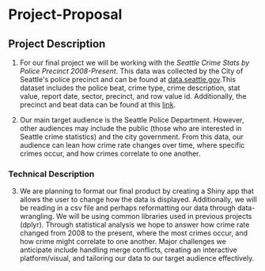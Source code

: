 # Project-Proposal

## Project Description
1. For our final project we will be working with the *Seattle Crime Stats by Police Precinct 2008-Present*. This data was collected by the City of Seattle's police precinct and can be found at [data.seattle.gov](https://data.seattle.gov/Public-Safety/Seattle-Crime-Stats-by-Police-Precinct-2008-Presen/3xqu-vnum).This dataset includes the police beat, crime type, crime description, stat value, report date, sector, precinct, and row value id. Additionally, the precinct and beat data can be found at this [link](http://data.seattle.gov/Government/Seattle-Police-Department-Beats/nnxn-434b).  

2. Our main target audience is the Seattle Police Department. However, other audiences may include the public (those who are interested in Seattle crime statistics) and the city government. From this data, our audience can lean how crime rate changes over time, where specific crimes occur, and how crimes correlate to one another. 


### Technical Description
3. We are planning to format our final product by creating a Shiny app that allows the user to change how the data is displayed. Additionally, we will be reading in a csv file and perhaps reformatting our data through data-wrangling. We will be using common libraries used in previous projects (dplyr). Through statistical analysis we hope to answer how crime rate changed from 2008 to the present, where the most crimes occur, and how crime might correlate to one another. Major challenges we anticipate include handling merge conflicts, creating an interactive platform/visual, and tailoring our data to our target audience effectively. 